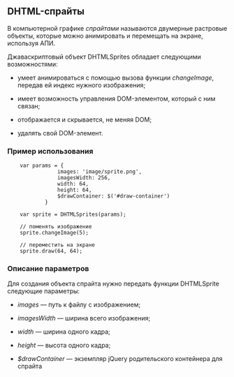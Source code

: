 ## DHTML-спрайты

В компьютерной графике *спрайтами* называются двумерные растровые объекты, которые можно анимировать и перемещать на экране, используя АПИ.

Джаваскриптовый объект DHTMLSprites обладает следующими возможностями:

* умеет анимироваться с помощью вызова функции *changeImage*, передав ей индекс нужного изображения;

* имеет возможность управления DOM-элементом, который с ним связан;

* отображается и скрывается, не меняя DOM;

* удалять свой DOM-элемент.

### Пример использования

		var params = {
					images: 'image/sprite.png',
					imagesWidth: 256,
					width: 64,
					height: 64,
					$drawContainer: $('#draw-container')
				}

		var sprite = DHTMLSprites(params);
		
		// поменять изображение
		sprite.changeImage(5);

		// переместить на экране
		sprite.draw(64, 64);

### Описание параметров

Для создания объекта спрайта нужно передать функции DHTMLSprite следующие параметры:

* *images* — путь к файлу с изображением;

* *imagesWidth* — ширина всего изображения;

* *width* — ширина одного кадра;

* *height* — высота одного кадра;

* *$drawContainer* — экземпляр jQuery родительского контейнера для спрайта



